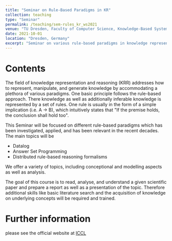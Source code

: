 ```yaml
---
title: "Seminar on Rule-Based Paradigms in KR"
collection: teaching
type: "Seminar"
permalink: /teaching/sem-rules_kr_ws2021
venue: "TU Dresden, Faculty of Computer Science, Knowledge-Based Systems Group"
date: 2021-10-01
location: "Dresden, Germany"
excerpt: "Seminar on various rule-based paradigms in knowledge representation and reasoning"
---
```


Contents
=====
The field of knowledge representation and reasoning (KRR) addresses how to represent, manipulate, and generate knowledge by accommodating a plethora of various paradigms. One basic principle follows the rule-based approach. There knowledge as well as additionally inferable knowledge is represented by a set of rules. One rule is usually in the form of a simple implication (i.e. A -> B), which intuitively states that "If the premise holds, the conclusion shall hold too".

This Seminar will be focused on different rule-based paradigms which has been investigated, applied, and has been relevant in the recent decades. The main topics will be 
* Datalog
* Answer Set Programming
* Distributed rule-based reasoning formalisms

We offer a variety of topics, including conceptional and modelling aspects as well as analysis.

The goal of this course is to read, analyse, and understand a given scientific paper and prepare a report as well as a presentation of the topic. Therefore additional skills like basic literature search and the acquisition of knowledge on underlying concepts will be required and trained. 

Further information
=====
please see the official website at [ICCL](https://iccl.inf.tu-dresden.de/web/Seminar_Rule-Based_Paradigms_in_KR_(WS2021))

